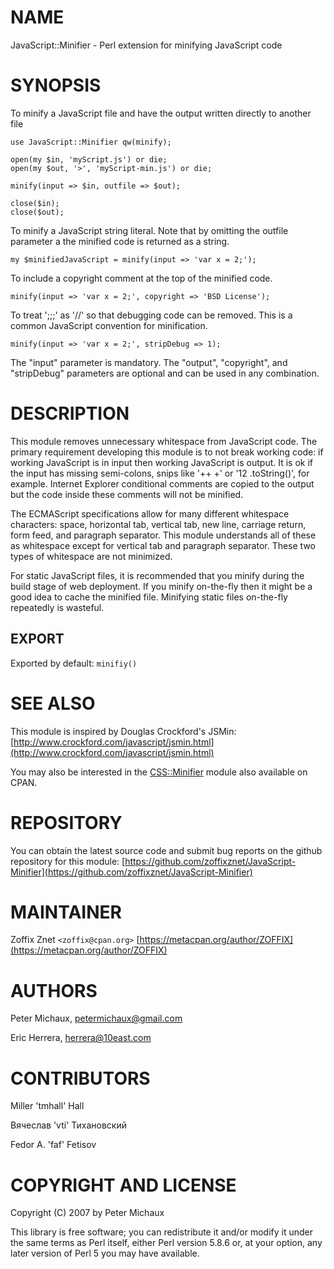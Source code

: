 # NAME

JavaScript::Minifier - Perl extension for minifying JavaScript code

# SYNOPSIS

To minify a JavaScript file and have the output written directly to another file

    use JavaScript::Minifier qw(minify);

    open(my $in, 'myScript.js') or die;
    open(my $out, '>', 'myScript-min.js') or die;

    minify(input => $in, outfile => $out);

    close($in);
    close($out);

To minify a JavaScript string literal. Note that by omitting the outfile parameter a the minified code is returned as a string.

    my $minifiedJavaScript = minify(input => 'var x = 2;');

To include a copyright comment at the top of the minified code.

    minify(input => 'var x = 2;', copyright => 'BSD License');

To treat ';;;' as '//' so that debugging code can be removed. This is a common JavaScript convention for minification.

    minify(input => 'var x = 2;', stripDebug => 1);

The "input" parameter is mandatory. The "output", "copyright", and "stripDebug" parameters are optional and can be used in any combination.

# DESCRIPTION

This module removes unnecessary whitespace from JavaScript code. The primary requirement developing this module is to not break working code: if working JavaScript is in input then working JavaScript is output. It is ok if the input has missing semi-colons, snips like '++ +' or '12 .toString()', for example. Internet Explorer conditional comments are copied to the output but the code inside these comments will not be minified.

The ECMAScript specifications allow for many different whitespace characters: space, horizontal tab, vertical tab, new line, carriage return, form feed, and paragraph separator. This module understands all of these as whitespace except for vertical tab and paragraph separator. These two types of whitespace are not minimized.

For static JavaScript files, it is recommended that you minify during the build stage of web deployment. If you minify on-the-fly then it might be a good idea to cache the minified file. Minifying static files on-the-fly repeatedly is wasteful.

## EXPORT

Exported by default: `minifiy()`

# SEE ALSO

This module is inspired by Douglas Crockford's JSMin:
[http://www.crockford.com/javascript/jsmin.html](http://www.crockford.com/javascript/jsmin.html)

You may also be interested in the [CSS::Minifier](https://metacpan.org/pod/CSS%3A%3AMinifier) module also
available on CPAN.

# REPOSITORY

You can obtain the latest source code and submit bug reports
on the github repository for this module:
[https://github.com/zoffixznet/JavaScript-Minifier](https://github.com/zoffixznet/JavaScript-Minifier)

# MAINTAINER

Zoffix Znet `<zoffix@cpan.org>` [https://metacpan.org/author/ZOFFIX](https://metacpan.org/author/ZOFFIX)

# AUTHORS

Peter Michaux, <petermichaux@gmail.com>

Eric Herrera, <herrera@10east.com>

# CONTRIBUTORS

Miller 'tmhall' Hall

Вячеслав 'vti' Тихановский

Fedor A. 'faf' Fetisov

# COPYRIGHT AND LICENSE

Copyright (C) 2007 by Peter Michaux

This library is free software; you can redistribute it and/or modify
it under the same terms as Perl itself, either Perl version 5.8.6 or,
at your option, any later version of Perl 5 you may have available.
